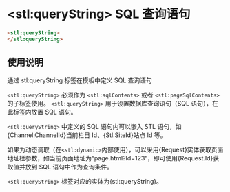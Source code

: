 ﻿# &lt;stl:queryString&gt; SQL 查询语句

```html
<stl:queryString>
</stl:queryString>
```

## 使用说明

通过 stl:queryString 标签在模板中定义 SQL 查询语句

`<stl:queryString>` 必须作为 `<stl:sqlContents>` 或者 `<stl:pageSqlContents>` 的子标签使用。
`<stl:queryString>` 用于设置数据库查询语句（SQL 语句），在此标签内放置 SQL 语句。

`<stl:queryString>` 中定义的 SQL 语句内可以嵌入 STL 语句，如{Channel.ChannelId}当前栏目 Id、{Stl.SiteId}站点 Id 等。

如果为动态调取（在`<stl:dynamic>`内部使用），可以采用{Request}实体获取页面地址栏参数，如当前页面地址为“page.html?Id=123”，即可使用{Request.Id}获取值并放到 SQL 语句中作为查询条件。

`<stl:queryString>` 标签对应的实体为{stl:queryString}。
